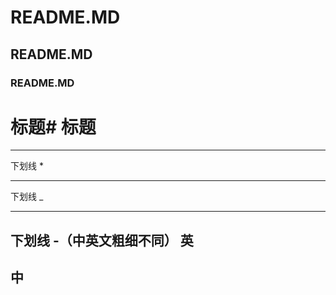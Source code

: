 # README.MD
## README.MD
### README.MD
标题#
标题
=====
____________
下划线 *
***********
下划线 _
____________
下划线 -（中英文粗细不同）
英
------------
中
-----------
